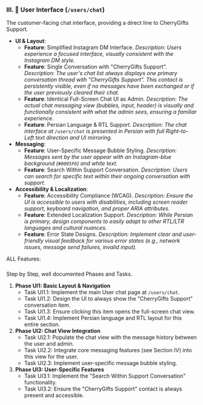 ### III. 📱 User Interface (`/users/chat`)

The customer-facing chat interface, providing a direct line to CherryGifts Support.

-   **UI & Layout**:
    -   **Feature**: Simplified Instagram DM Interface.
        *Description: Users experience a focused interface, visually consistent with the Instagram DM style.*
    -   **Feature**: Single Conversation with "CherryGifts Support".
        *Description: The user's chat list always displays one primary conversation thread with "CherryGifts Support". This contact is persistently visible, even if no messages have been exchanged or if the user previously cleared their chat.*
    -   **Feature**: Identical Full-Screen Chat UI as Admin.
        *Description: The actual chat messaging view (bubbles, input, header) is visually and functionally consistent with what the admin sees, ensuring a familiar experience.*
    -   **Feature**: Persian Language & RTL Support.
        *Description: The chat interface at `/users/chat` is presented in Persian with full Right-to-Left text direction and UI mirroring.*
-   **Messaging**:
    -   **Feature**: User-Specific Message Bubble Styling.
        *Description: Messages sent by the user appear with an Instagram-blue background (`#0095F6`) and white text.*
    -   **Feature**: Search Within Support Conversation.
        *Description: Users can search for specific text within their ongoing conversation with support.*
-   **Accessibility & Localization**:
    -   **Feature**: Accessibility Compliance (WCAG).
        *Description: Ensure the UI is accessible to users with disabilities, including screen reader support, keyboard navigation, and proper ARIA attributes.*
    -   **Feature**: Extended Localization Support.
        *Description: While Persian is primary, design components to easily adapt to other RTL/LTR languages and cultural nuances.*
    -   **Feature**: Error State Designs.
        *Description: Implement clear and user-friendly visual feedback for various error states (e.g., network issues, message send failures, invalid input).*

ALL Features:
###
Step by Step, well documented Phases and Tasks.

1.  **Phase UI1: Basic Layout & Navigation**
    *   Task UI1.1: Implement the main User chat page at `/users/chat`.
    *   Task UI1.2: Design the UI to always show the "CherryGifts Support" conversation item.
    *   Task UI1.3: Ensure clicking this item opens the full-screen chat view.
    *   Task UI1.4: Implement Persian language and RTL layout for this entire section.
2.  **Phase UI2: Chat View Integration**
    *   Task UI2.1: Populate the chat view with the message history between the user and admin.
    *   Task UI2.2: Integrate core messaging features (see Section IV) into this view for the user.
    *   Task UI2.3: Implement user-specific message bubble styling.
3.  **Phase UI3: User-Specific Features**
    *   Task UI3.1: Implement the "Search Within Support Conversation" functionality.
    *   Task UI3.2: Ensure the "CherryGifts Support" contact is always present and accessible.
